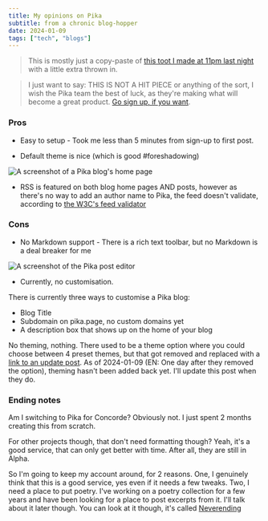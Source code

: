 ```yaml
---
title: My opinions on Pika
subtitle: from a chronic blog-hopper
date: 2024-01-09
tags: ["tech", "blogs"]
---
```


> This is mostly just a copy-paste of [this toot I made at 11pm last night](https://social.lol/@la/111722937956248582) with a little extra thrown in.

> I just want to say: THIS IS NOT A HIT PIECE or anything of the sort, I wish the Pika team the best of luck, as they're making what will become a great product. [Go sign up, if you want](https://pika.page).

### Pros

- Easy to setup - Took me less than 5 minutes from sign-up to first post.

- Default theme is nice (which is good #foreshadowing)

![A screenshot of a Pika blog's home page](/cdn/image/posts/pika/bl-home.png)

- RSS is featured on both blog home pages AND posts, however as there's no way to add an author name to Pika, the feed doesn't validate, according to [the W3C's feed validator](https://validator.w3.org/feed/check.cgi?url=https://la.pika.page/posts_feed)

### Cons

- No Markdown support - There is a rich text toolbar, but no Markdown is a deal breaker for me

![A screenshot of the Pika post editor](/cdn/image/posts/pika/editor.png)

- Currently, no customisation.

There is currently three ways to customise a Pika blog:

- Blog Title
- Subdomain on pika.page, no custom domains yet
- A description box that shows up on the home of your blog

No theming, nothing. 
There used to be a theme option where you could choose between 4 preset themes, but that got removed and replaced with a [link to an update post](https://pika.pika.page/posts/we-re-removing-our-theme-option-for-now). 
As of 2024-01-09 (EN: One day after they removed the option), theming hasn't been added back yet. I'll update this post when they do.

### Ending notes
Am I switching to Pika for Concorde? Obviously not. I just spent 2 months creating this from scratch.

For other projects though, that don't need formatting though? Yeah, it's a good service, that can only get better with time. After all, they are still in Alpha.

So I'm going to keep my account around, for 2 reasons. One, I genuinely think that this is a good service, yes even if it needs a few tweaks. Two, I need a place to put poetry. I've working on a poetry collection for a few years and have been looking for a place to post excerpts from it. I'll talk about it later though. You can look at it though, it's called [Neverending](https://la.pika.page)
